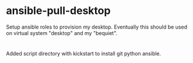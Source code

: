 # ansible-pull-desktop
Setup ansible roles to provision my desktop.
Eventually this should be used on virtual system "desktop" and my "bequiet".
#
Added script directory with kickstart to install git python ansible.
